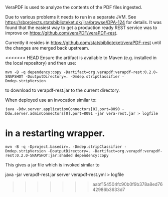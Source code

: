 VeraPDF is used to analyze the contents of the PDF files ingested.

Due to various problems it needs to run in a separate JVM.  See https://sbprojects.statsbiblioteket.dk/jira/browse/DPA-124
for details.  It was found that the easiest way to get a production ready 
REST service was to improve on https://github.com/veraPDF/veraPDF-rest.

Currently it resides in https://github.com/statsbiblioteket/veraPDF-rest until
the changes are merged back upstream.

<<<<<<< HEAD
Ensure the artifact is available to Maven (e.g. installed in the local repository) and then use:

    mvn -B -q dependency:copy -Dartifact=org.verapdf:verapdf-rest:0.2.0-SNAPSHOT -DoutputDirectory=. -Dmdep.stripClassifier -Dmdep.stripVersion 

to download to verapdf-rest.jar to the current directory.  

When deployed use an invocation similar to:

    java -Ddw.server.applicationConnectors[0].port=8090 -Ddw.server.adminConnectors[0].port=8091 -jar vera-rest.jar > logfile

in a restarting wrapper.
=======
    mvn -B -q -Dproject.basedir=. -Dmdep.stripClassifier -Dmdep.stripVersion -DoutputDirectory=. -Dartifact=org.verapdf:verapdf-rest:0.2.0-SNAPSHOT:jar:shaded dependency:copy

This gives a jar file which is invoked similar to 

   java -jar verapdf-rest.jar server verapdf-rest.yml > logfile
   

    
>>>>>>> aabf154504fc90b0f9b378a8ed7642986b3633d7
